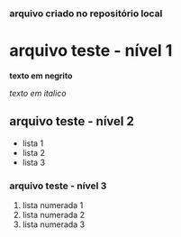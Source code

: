 ### arquivo criado no repositório local

# arquivo teste - nível 1

**texto em negrito**

*texto em italico*



## arquivo teste - nível 2

- lista 1
- lista 2
- lista 3



### arquivo teste - nível 3

1. lista numerada 1
2. lista numerada 2
3. lista numerada 3

